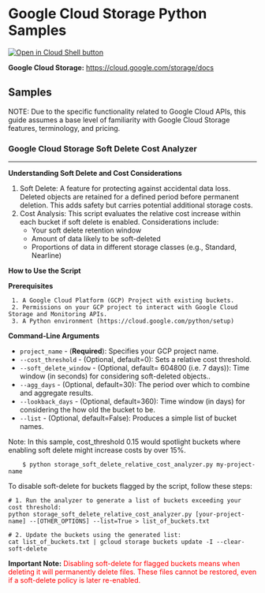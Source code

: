 Google Cloud Storage Python Samples
===============================================================================

[![Open in Cloud Shell button](https://gstatic.com/cloudssh/images/open-btn.png)](https://console.cloud.google.com/cloudshell/open?git_repo=https://github.com/GoogleCloudPlatform/python-docs-samples&page=editor&open_in_editor=storage/s3-sdk/README.rst)

**Google Cloud Storage:** https://cloud.google.com/storage/docs 

Samples
-------------------------------------------------------------------------------
NOTE: Due to the specific functionality related to Google Cloud APIs, this guide assumes a base level of familiarity with Google Cloud Storage features, terminology, and pricing.

### Google Cloud Storage Soft Delete Cost Analyzer
-------------------------------------------------------------------------------
**Understanding Soft Delete and Cost Considerations**
   1. Soft Delete: A feature for protecting against accidental data loss. Deleted objects are retained for a defined period before permanent deletion. This adds safety but carries potential additional storage costs.
   2. Cost Analysis: This script evaluates the relative cost increase within each bucket if soft delete is enabled. Considerations include:
        * Your soft delete retention window
        * Amount of data likely to be soft-deleted
        * Proportions of data in different storage classes (e.g., Standard, Nearline)

**How to Use the Script**

**Prerequisites**

     1. A Google Cloud Platform (GCP) Project with existing buckets.
     2. Permissions on your GCP project to interact with Google Cloud Storage and Monitoring APIs.
     3. A Python environment (https://cloud.google.com/python/setup)

**Command-Line Arguments**
* `project_name` - (**Required**): Specifies your GCP project name.
* `--cost_threshold` - (Optional, default=0): Sets a relative cost threshold.
* `--soft_delete_window` - (Optional, default= 604800 (i.e. 7 days)): Time window (in seconds) for considering soft-deleted objects..
* `--agg_days` - (Optional, default=30): The period over which to combine and aggregate results.
* `--lookback_days` - (Optional, default=360): Time window (in days) for considering the how old the bucket to be.
* `--list` - (Optional, default=False): Produces a simple list of bucket names.

Note: In this sample, cost_threshold 0.15 would spotlight buckets where enabling soft delete might increase costs by over 15%.

``` code-block:: bash
    $ python storage_soft_delete_relative_cost_analyzer.py my-project-name  
```

To disable soft-delete for buckets flagged by the script, follow these steps:

```code-block::bash
# 1. Run the analyzer to generate a list of buckets exceeding your cost threshold:
python storage_soft_delete_relative_cost_analyzer.py [your-project-name] --[OTHER_OPTIONS] --list=True > list_of_buckets.txt

# 2. Update the buckets using the generated list:
cat list_of_buckets.txt | gcloud storage buckets update -I --clear-soft-delete

```

**Important Note:** <span style="color: red;">Disabling soft-delete for flagged buckets means when deleting it will permanently delete files. These files cannot be restored, even if a soft-delete policy is later re-enabled.</span> 
